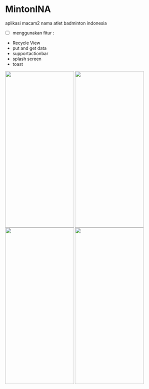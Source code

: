 # MintonINA
aplikasi macam2 nama atlet badminton indonesia 
- [ ] menggunakan fitur :
- Recycle View
- put and get data
- supportactionbar
- splash screen
- toast

<img src="https://user-images.githubusercontent.com/47045293/145054977-24aab7f8-ec3d-4b41-892e-69c0a0aa4088.jpeg" align="left" width="220" height="500">
<img src="https://user-images.githubusercontent.com/47045293/144864884-6a880e7c-eb8b-4231-9c03-27a76e9c5197.jpeg" align="left" width="220" height="500">
<img src="https://user-images.githubusercontent.com/47045293/145054979-0edf4b3a-9c52-4dc4-b903-56b137f29e0b.jpeg" align="left" width="220" height="500">
<img src="https://user-images.githubusercontent.com/47045293/145054966-7c008b99-a4b8-4084-8807-c074830abbda.jpeg" align="left" width="220" height="500">



